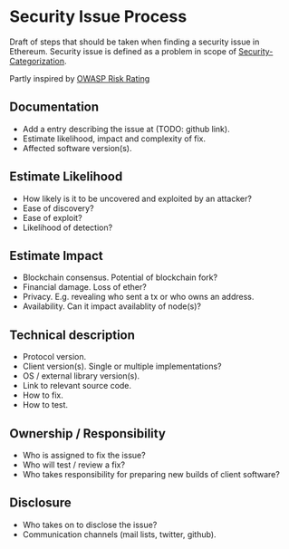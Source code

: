 # Security Issue Process

Draft of steps that should be taken when finding a security issue in Ethereum. Security issue is defined as a problem in scope of [Security-Categorization](Security-Categorization).

Partly inspired by [OWASP Risk Rating](https://www.owasp.org/index.php/OWASP_Risk_Rating_Methodology)

## Documentation

-   Add a entry describing the issue at (TODO: github link).
-   Estimate likelihood, impact and complexity of fix.
-   Affected software version(s).

## Estimate Likelihood

-   How likely is it to be uncovered and exploited by an attacker?
-   Ease of discovery?
-   Ease of exploit?
-   Likelihood of detection?

## Estimate Impact

-   Blockchain consensus. Potential of blockchain fork?
-   Financial damage. Loss of ether?
-   Privacy. E.g. revealing who sent a tx or who owns an address.
-   Availability. Can it impact availablity of node(s)?

## Technical description

-   Protocol version.
-   Client version(s). Single or multiple implementations?
-   OS / external library version(s).
-   Link to relevant source code.
-   How to fix.
-   How to test.

## Ownership / Responsibility

-   Who is assigned to fix the issue?
-   Who will test / review a fix?
-   Who takes responsibility for preparing new builds of client software?

## Disclosure

-   Who takes on to disclose the issue?
-   Communication channels (mail lists, twitter, github).
